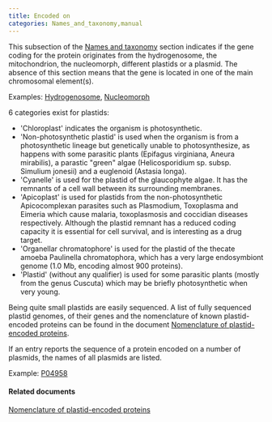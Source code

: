 ```yaml
---
title: Encoded on
categories: Names_and_taxonomy,manual
---
```


This subsection of the [Names and taxonomy](http://www.uniprot.org/help/names%5Fand%5Ftaxonomy%5Fsection) section indicates if the gene coding for the protein originates from the hydrogenosome, the mitochondrion, the nucleomorph, different plastids or a plasmid. The absence of this section means that the gene is located in one of the main chromosomal element(s).

Examples: [Hydrogenosome](http://www.uniprot.org/uniprot/Q5DUX5#names%5Fand%5Ftaxonomy), [Nucleomorph](http://www.uniprot.org/uniprot/Q9SCC7#names%5Fand%5Ftaxonomy)

6 categories exist for plastids:

- 'Chloroplast' indicates the organism is photosynthetic.
- 'Non-photosynthetic plastid' is used when the organism is from a photosynthetic lineage but genetically unable to photosynthesize, as happens with some parasitic plants (Epifagus virginiana, Aneura mirabilis), a parastic "green" algae (Helicosporidium sp. subsp. Simulium jonesii) and a euglenoid (Astasia longa).
- 'Cyanelle' is used for the plastid of the glaucophyte algae. It has the remnants of a cell wall between its surrounding membranes.
- 'Apicoplast' is used for plastids from the non-photosynthetic Apicocomplexan parasites such as Plasmodium, Toxoplasma and Eimeria which cause malaria, toxoplasmosis and coccidian diseases respectively. Although the plastid remnant has a reduced coding capacity it is essential for cell survival, and is interesting as a drug target.
- 'Organellar chromatophore' is used for the plastid of the thecate amoeba Paulinella chromatophora, which has a very large endosymbiont genome (1.0 Mb, encoding almost 900 proteins).
- 'Plastid' (without any qualifier) is used for some parasitic plants (mostly from the genus Cuscuta) which may be briefly photosynthetic when very young.

Being quite small plastids are easily sequenced. A list of fully sequenced plastid genomes, of their genes and the nomenclature of known plastid-encoded proteins can be found in the document [Nomenclature of plastid-encoded proteins](http://www.uniprot.org/docs/plastid).

If an entry reports the sequence of a protein encoded on a number of plasmids, the names of all plasmids are listed.

Example: [P04958](http://www.uniprot.org/uniprot/P04958#names_and_taxonomy)

#### Related documents

[Nomenclature of plastid-encoded proteins](http://www.uniprot.org/docs/plastid)